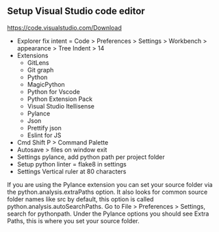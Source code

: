 ## Setup Visual Studio code editor 
https://code.visualstudio.com/Download

- Explorer fix intent  = Code > Preferences > Settings > Workbench > appearance > Tree Indent > 14
- Extensions
  * GitLens
  * Git graph
  * Python
  * MagicPython
  * Python for Vscode
  * Python Extension Pack
  * Visual Studio Itellisense
  * Pylance
  * Json
  * Prettify json
  * Eslint for JS
- Cmd Shift P > Command Palette
- Autosave > files on window exit
- Settings pylance, add python path per project folder
- Setup python linter = flake8 in settings
- Settings Vertical ruler at 80 characters


If you are using the Pylance extension you can set your source folder via the python.analysis.extraPaths option. It also looks for common source folder names like src by default, this option is called python.analysis.autoSearchPaths.
Go to File > Preferences > Settings, search for pythonpath. Under the Pylance options you should see Extra Paths, this is where you set your source folder.
